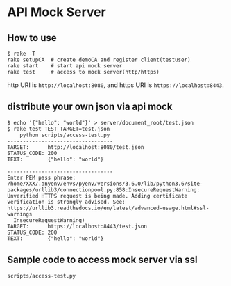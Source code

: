 # API Mock Server

## How to use

```
$ rake -T
rake setupCA  # create demoCA and register client(testuser)
rake start    # start api mock server
rake test     # access to mock server(http/https)
```

http URI is `http://localhost:8080`, and https URI is `https://localhost:8443`.

## distribute your own json via api mock

```
$ echo '{"hello": "world"}' > server/document_root/test.json
$ rake test TEST_TARGET=test.json
    python scripts/access-test.py
----------------------------------
TARGET:      http://localhost:8080/test.json
STATUS_CODE: 200
TEXT:        {"hello": "world"}

----------------------------------
Enter PEM pass phrase:
/home/XXX/.anyenv/envs/pyenv/versions/3.6.0/lib/python3.6/site-packages/urllib3/connectionpool.py:858:InsecureRequestWarning: Unverified HTTPS request is being made. Adding certificate verification is strongly advised. See: https://urllib3.readthedocs.io/en/latest/advanced-usage.html#ssl-warnings
  InsecureRequestWarning)
TARGET:      https://localhost:8443/test.json
STATUS_CODE: 200
TEXT:        {"hello": "world"}
```

## Sample code to access mock server via ssl

`scripts/access-test.py`
